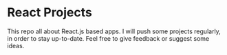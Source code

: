 # React Projects
This repo all about React.js based apps.
I will push some projects regularly, in order to stay up-to-date.
Feel free to give feedback or suggest some ideas.
